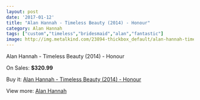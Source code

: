 ```yaml
---
layout: post
date: '2017-01-12'
title: "Alan Hannah - Timeless Beauty (2014) - Honour"
category: Alan Hannah
tags: ["custom","timeless","bridesmaid","alan","fantastic"]
image: http://img.metalkind.com/23894-thickbox_default/alan-hannah-timeless-beauty-2014-honour.jpg
---
```

Alan Hannah - Timeless Beauty (2014) - Honour

On Sales: **$320.99**
<a href="https://www.metalkind.com/en/alan-hannah/9897-alan-hannah-timeless-beauty-2014-honour.html"><amp-img layout="responsive" width="600" height="600" src="//img.metalkind.com/23894-thickbox_default/alan-hannah-timeless-beauty-2014-honour.jpg" alt="Alan Hannah - Timeless Beauty (2014) - Honour 0" /></a>
<a href="https://www.metalkind.com/en/alan-hannah/9897-alan-hannah-timeless-beauty-2014-honour.html"><amp-img layout="responsive" width="600" height="600" src="//img.metalkind.com/23896-thickbox_default/alan-hannah-timeless-beauty-2014-honour.jpg" alt="Alan Hannah - Timeless Beauty (2014) - Honour 1" /></a>

Buy it: [Alan Hannah - Timeless Beauty (2014) - Honour](https://www.metalkind.com/en/alan-hannah/9897-alan-hannah-timeless-beauty-2014-honour.html "Alan Hannah - Timeless Beauty (2014) - Honour")

View more: [Alan Hannah](https://www.metalkind.com/en/6-alan-hannah "Alan Hannah")